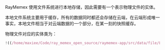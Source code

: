 RayMemex 使用文件系统进行本地存储，因此需要有一个表示物理文件的实体。

本地文件系统主要用于缓存，所有的数据同时都还会存储在云端，在云端形成唯一事实，本地文件相当于对云端数据的一个部分，在某一刻的快照缓存。

物理文件对应的实体类为：

```ts
!((/home/maxiee/Code/ray_memex_open_source/raymemex-app/src/data/file/LocalFile.ts))
```

